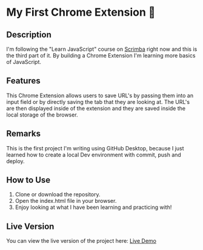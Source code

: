 # My First Chrome Extension 🧩

## Description
I'm following the "Learn JavaScript" course on [Scrimba](https://scrimba.com/home) right now and this is the third part of it.
By building a Chrome Extension I'm learning more basics of JavaScript.

## Features
This Chrome Extension allows users to save URL's by passing them into an input field or by directly saving the tab that they are looking at.
The URL's are then displayed inside of the extension and they are saved inside the local storage of the browser.

## Remarks
This is the first project I'm writing using GitHub Desktop, because I just learned how to create a local Dev environment with commit, push and deploy.

## How to Use
1. Clone or download the repository.
2. Open the index.html file in your browser.
3. Enjoy looking at what I have been learning and practicing with!

## Live Version
You can view the live version of the project here: [Live Demo](https://robinsrepository.github.io/first-chrome-extension/)


